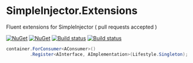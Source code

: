 # SimpleInjector.Extensions
Fluent extensions for SimpleInjector ( pull requests accepted )

[![NuGet](https://img.shields.io/nuget/v/Lobster.SimpleInjector.Extensions.svg)](https://www.nuget.org/packages/Lobster.SimpleInjector.Extensions)
[![NuGet](https://img.shields.io/nuget/dt/Lobster.SimpleInjector.Extensions.svg?colorB=FF00FF)](https://www.nuget.org/packages/Lobster.SimpleInjector.Extensions)
[![Build status](https://ci.appveyor.com/api/projects/status/irp8vllgf6q7ld0g?svg=true)](https://ci.appveyor.com/project/lobster2012-user/simpleinjector-extensions)
[![Build status](https://travis-ci.org/lobster2012-user/SimpleInjector.Extensions.svg?branch=master)](https://travis-ci.org/lobster2012-user/SimpleInjector.Extensions)

```csharp
container.ForConsumer<AConsumer>()
         .Register<AInterface, AImplementation>(Lifestyle.Singleton);
```
